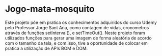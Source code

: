# Jogo-mata-mosquito

Este projeto põe em pratica os conhecimentos adquiridos do curso Udemy pelo Professor Jorge Sant Ana, como contagem de vidas, cronometros através de funções setInterval(),
e setTimeOut().
Neste projeto foram utilizados funções para gerar uma imagem de forma aleatória de acordo com o tamanho da tela, e com isso, tive a oportunidade de colocar em pratica
a utilização de APIs BOM e DOM. 
